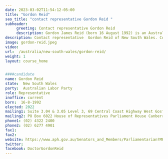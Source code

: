 ```yaml
---
date: 2023-03-02T11:54:12-05:00
title: "Gordon Reid"
seo_title: "contact representative Gordon Reid "
subheader:
     greeting: Contact representative Gordon Reid
     description: Gordon James Reid (born 16 August 1992) is an Australian physician and politician who has been the Labor MP for Robertson since the 2022 Australian federal election, when he defeated Liberal incumbent Lucy Wicks.
description: Contact representative  Gordon Reid of New South Wales. Contact information for  Gordon Reid includes email address, phone number, and mailing address.
image: gordon-reid.jpeg
video:
url:  /australia/new-south-wales/gordon-reid/
weight: 1
layout: course_home


####candidate
name: Gordon Reid
state:	New South Wales
party:	Australian Labor Party
role: Representative
inoffice: current
born:  16-8-1992
elected: 2022
mailing1: Suite 3.04 & 3.05 Level 3, 69 Central Coast Highway West Gosford, NSW, 2250
mailing2: PO Box 6022 House of Representatives Parliament House Canberra ACT 2600
phone1: (02) 4322 2400
phone2: (02) 6277 4901
fax1:
fax2:
website: https://www.aph.gov.au/Senators_and_Members/Parliamentarian?MPID=300126
twitter:
facebook: DoctorGordonReid
---
```

